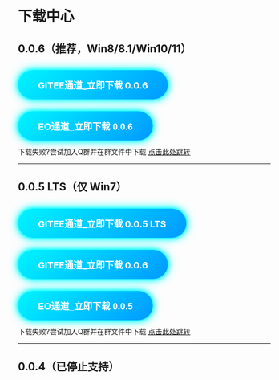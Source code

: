 # 下载中心

<style>
@keyframes neon{0%{box-shadow:0 0 5px #0ff,0 0 10px #0ff,0 0 20px #0ff}50%{box-shadow:0 0 10px #0ff,0 0 20px #0ff,0 0 40px #0ff}100%{box-shadow:0 0 5px #0ff,0 0 10px #0ff,0 0 20px #0ff}}
.btn-dl{display:inline-block;margin:12px 0;padding:16px 40px;font-size:18px;font-weight:700;color:#fff;background:linear-gradient(135deg,#00f5ff 0%,#0099ff 100%);border:none;border-radius:50px;text-decoration:none;animation:neon 2s infinite;transition:transform .3s}
.btn-dl:hover{transform:scale(1.05)}
</style>

## 0.0.6（推荐，Win8/8.1/Win10/11）
<a class="btn-dl" href="https://gitee.com/linfon18/minecraft-connect-tool-api/raw/master/006/Latest.exe">GITEE通道_立即下载 0.0.6</a><br>
<button class="btn-dl" onclick="!function(){var d=document.createElement('div');d.style.cssText='position:fixed;inset:0;background:rgba(0,0,0,.45);display:flex;align-items:center;justify-content:center;z-index:9999';d.innerHTML='<div style=background:#fff;border-radius:8px;min-width:360px;padding:24px;font-family:Segoe UI,system-ui,sans-serif;box-shadow:0 8px 30px rgba(0,0,0,.12)><h3 style=margin:0 0 16px;font-size:18px>版本提示</h3><p style=margin:0 0 24px>当前通道的版本可能不是最新版本，下载后请手动检查是否有更新。</p><div style=text-align:right><button class=btn-dl style=margin-right:12px;background:#888 onclick=this.parentElement.parentElement.parentElement.remove()>算了</button><button class=btn-dl onclick=window.open(&quot;https://mczlf.loft.games/API/006/Latest.exe&quot;,&quot;_blank&quot;);this.parentElement.parentElement.parentElement.remove()>是，前往检查</button></div></div>';document.body.appendChild(d)}()">EO通道_立即下载 0.0.6</button><br>
下载失败?尝试加入Q群并在群文件中下载 <a href="/quick-start/gethelp">点击此处跳转</a>

---

## 0.0.5 LTS（仅 Win7）
<a class="btn-dl" href="https://gitee.com/linfon18/minecraft-connect-tool-api/raw/master/005/Latest.exe">GITEE通道_立即下载 0.0.5 LTS</a><br>
<a class="btn-dl" href="https://gitee.com/linfon18/minecraft-connect-tool-api/raw/master/006/Latest.exe">GITEE通道_立即下载 0.0.6</a><br>
<button class="btn-dl" onclick="!function(){var d=document.createElement('div');d.style.cssText='position:fixed;inset:0;background:rgba(0,0,0,.45);display:flex;align-items:center;justify-content:center;z-index:9999';d.innerHTML='<div style=background:#fff;border-radius:8px;min-width:360px;padding:24px;font-family:Segoe UI,system-ui,sans-serif;box-shadow:0 8px 30px rgba(0,0,0,.12)><h3 style=margin:0 0 16px;font-size:18px>版本提示</h3><p style=margin:0 0 24px>当前通道的版本可能不是最新版本，下载后请手动检查是否有更新。</p><div style=text-align:right><button class=btn-dl style=margin-right:12px;background:#888 onclick=this.parentElement.parentElement.parentElement.remove()>算了</button><button class=btn-dl onclick=window.open(&quot;https://mczlf.loft.games/API/005/Latest.exe&quot;,&quot;_blank&quot;);this.parentElement.parentElement.parentElement.remove()>是，前往检查</button></div></div>';document.body.appendChild(d)}()">EO通道_立即下载 0.0.5</button><br>
下载失败?尝试加入Q群并在群文件中下载 <a href="/quick-start/gethelp">点击此处跳转</a>

---

## 0.0.4（已停止支持）
